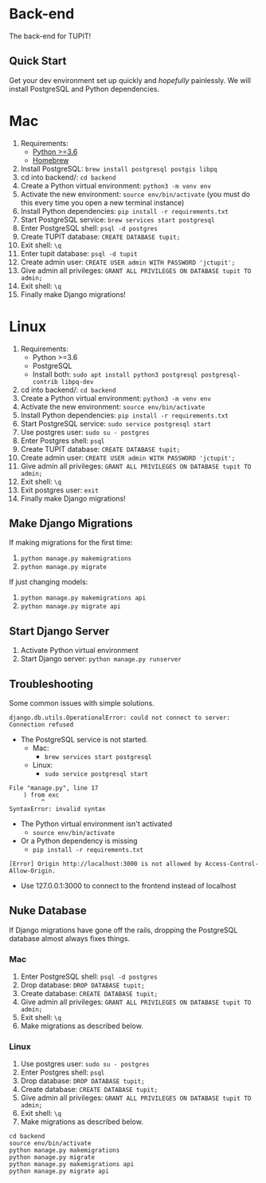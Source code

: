 # Back-end

The back-end for TUPIT!

## Quick Start

Get your dev environment set up quickly and _hopefully_ painlessly. We will install PostgreSQL and Python dependencies.

# Mac

1. Requirements:
   - [Python >=3.6](https://www.python.org/downloads/macos/)
   - [Homebrew](https://brew.sh/)
2. Install PostgreSQL: `brew install postgresql postgis libpq`
3. cd into backend/: `cd backend`
4. Create a Python virtual environment: `python3 -m venv env`
5. Activate the new environment: `source env/bin/activate` (you must do this every time you open a new terminal instance)
6. Install Python dependencies: `pip install -r requirements.txt`
7. Start PostgreSQL service: `brew services start postgresql`
8. Enter PostgreSQL shell: `psql -d postgres`
9. Create TUPIT database: `CREATE DATABASE tupit;`
10. Exit shell: `\q`
11. Enter tupit database: `psql -d tupit`
12. Create admin user: `CREATE USER admin WITH PASSWORD 'jctupit';`
13. Give admin all privileges: `GRANT ALL PRIVILEGES ON DATABASE tupit TO admin;`
14. Exit shell: `\q`
15. Finally make Django migrations!

# Linux

1. Requirements:
   - Python >=3.6
   - PostgreSQL
   - Install both: `sudo apt install python3 postgresql postgresql-contrib libpq-dev`
2. cd into backend/: `cd backend`
3. Create a Python virtual environment: `python3 -m venv env`
4. Activate the new environment: `source env/bin/activate`
5. Install Python dependencies: `pip install -r requirements.txt`
6. Start PostgreSQL service: `sudo service postgresql start`
7. Use postgres user: `sudo su - postgres`
8. Enter Postgres shell: `psql`
9. Create TUPIT database: `CREATE DATABASE tupit;`
10. Create admin user: `CREATE USER admin WITH PASSWORD 'jctupit';`
11. Give admin all privileges: `GRANT ALL PRIVILEGES ON DATABASE tupit TO admin;`
12. Exit shell: `\q`
13. Exit postgres user: `exit`
14. Finally make Django migrations!

## Make Django Migrations

If making migrations for the first time:

1. `python manage.py makemigrations`
2. `python manage.py migrate`

If just changing models:

1. `python manage.py makemigrations api`
2. `python manage.py migrate api`

## Start Django Server

1. Activate Python virtual environment
2. Start Django server: `python manage.py runserver`

## Troubleshooting

Some common issues with simple solutions.

```shell
django.db.utils.OperationalError: could not connect to server: Connection refused
```

- The PostgreSQL service is not started.
  - Mac:
    - `brew services start postgresql`
  - Linux:
    - `sudo service postgresql start`

```shell
File "manage.py", line 17
    ) from exc
         ^
SyntaxError: invalid syntax
```

- The Python virtual environment isn't activated
  - `source env/bin/activate`
- Or a Python dependency is missing
  - `pip install -r requirements.txt`

```[Error] Origin http://localhost:3000 is not allowed by Access-Control-Allow-Origin.```

- Use 127.0.0.1:3000 to connect to the frontend instead of localhost

## Nuke Database

If Django migrations have gone off the rails, dropping the PostgreSQL database almost always fixes things.

### Mac

1. Enter PostgreSQL shell: `psql -d postgres`
2. Drop database: `DROP DATABASE tupit;`
3. Create database: `CREATE DATABASE tupit;`
4. Give admin all privileges: `GRANT ALL PRIVILEGES ON DATABASE tupit TO admin;`
5. Exit shell: `\q`
6. Make migrations as described below.

### Linux

1. Use postgres user: `sudo su - postgres`
2. Enter Postgres shell: `psql`
3. Drop database: `DROP DATABASE tupit;`
4. Create database: `CREATE DATABASE tupit;`
5. Give admin all privileges: `GRANT ALL PRIVILEGES ON DATABASE tupit TO admin;`
6. Exit shell: `\q`
7. Make migrations as described below.

```shell
cd backend
source env/bin/activate
python manage.py makemigrations
python manage.py migrate
python manage.py makemigrations api
python manage.py migrate api
```
